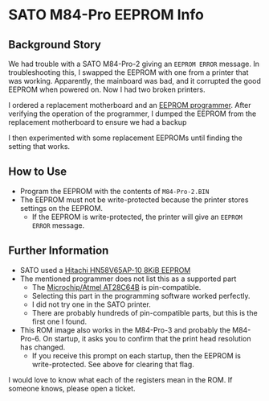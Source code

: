 # SATO M84-Pro EEPROM Info

## Background Story ##
We had trouble with a SATO M84-Pro-2 giving an `EEPROM ERROR` message. In troubleshooting this, I swapped the EEPROM with one from a printer that was working. Apparently, the mainboard was bad, and it corrupted the good EEPROM when powered on. Now I had two broken printers.

I ordered a replacement motherboard and an [EEPROM programmer](https://smile.amazon.com/gp/product/B07CDD9PGT). After verifying the operation of the programmer, I dumped the EEPROM from the replacement motherboard to ensure we had a backup

I then experimented with some replacement EEPROMs until finding the setting that works.

## How to Use ##
  - Program the EEPROM with the contents of `M84-Pro-2.BIN`
  - The EEPROM must not be write-protected because the printer stores settings on the EEPROM.
    - If the EEPROM is write-protected, the printer will give an `EEPROM ERROR` message.


## Further Information ##
  - SATO used a [Hitachi HN58V65AP-10 8KiB EEPROM](https://datasheet.octopart.com/HN58V65AP-10-Hitachi-datasheet-109849.pdf)
  - The mentioned programmer does not list this as a supported part
    - The [Microchip/Atmel AT28C64B](http://ww1.microchip.com/downloads/en/DeviceDoc/doc0270.pdf) is pin-compatible.
    - Selecting this part in the programming software worked perfectly.
    - I did not try one in the SATO printer.
    - There are probably hundreds of pin-compatible parts, but this is the first one I found.
  - This ROM image also works in the M84-Pro-3 and probably the M84-Pro-6. On startup, it asks you to confirm that the print head resolution has changed.
    - If you receive this prompt on each startup, then the EEPROM is write-protected. See above for clearing that flag.

I would love to know what each of the registers mean in the ROM. If someone knows, please open a ticket.
